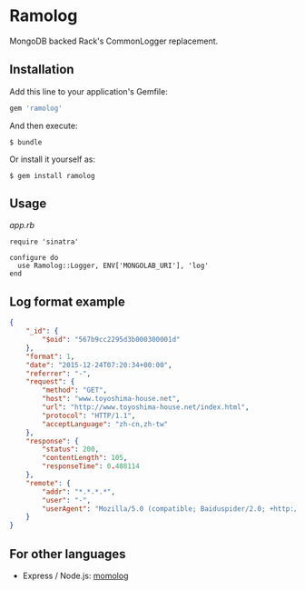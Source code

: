 # Ramolog

MongoDB backed Rack's CommonLogger replacement.

## Installation

Add this line to your application's Gemfile:

```ruby
gem 'ramolog'
```

And then execute:

    $ bundle

Or install it yourself as:

    $ gem install ramolog

## Usage

*app.rb*
```node
require 'sinatra'

configure do
  use Ramolog::Logger, ENV['MONGOLAB_URI'], 'log'
end
```

## Log format example
```json
{
    "_id": {
        "$oid": "567b9cc2295d3b000300001d"
    },
    "format": 1,
    "date": "2015-12-24T07:20:34+00:00",
    "referrer": "-",
    "request": {
        "method": "GET",
        "host": "www.toyoshima-house.net",
        "url": "http://www.toyoshima-house.net/index.html",
        "protocol": "HTTP/1.1",
        "acceptLanguage": "zh-cn,zh-tw"
    },
    "response": {
        "status": 200,
        "contentLength": 105,
        "responseTime": 0.408114
    },
    "remote": {
        "addr": "*.*.*.*",
        "user": "-",
        "userAgent": "Mozilla/5.0 (compatible; Baiduspider/2.0; +http://www.baidu.com/search/spider.html)"
    }
}
```

## For other languages

- Express / Node.js: [momolog](https://github.com/toyoshim/momolog)
